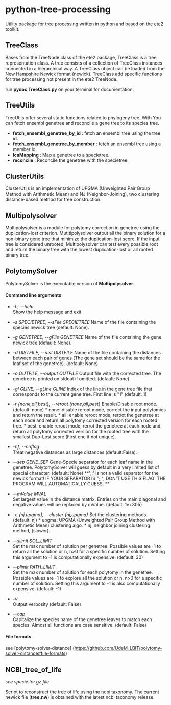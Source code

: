 python-tree-processing
=======================

Utility package for tree processing written in python and based on the [ete2](https://pythonhosted.org/ete2/index.html) toolkit.


## TreeClass

Bases from the TreeNode class of the ete2 package, TreeClass is a tree representation class. A tree consists of a collection of TreeClass instances connected in a hierarchical way. A TreeClass object can be loaded from the New Hampshire Newick format (newick).
TreeClass add specific functions for tree processing not present in the ete2 TreeNode.

run **pydoc TreeClass.py** on your terminal for documentation.

## TreeUtils 

TreeUtils offer several static functions related to phylogeny tree. With You can fetch ensembl genetree and reconcile a gene tree to its species tree.


+ **fetch_ensembl_genetree_by_id** : fetch an ensembl tree using the tree id.
+ **fetch_ensembl_genetree_by_member** : fetch an ensembl tree using a member id.
+ **lcaMapping** : Map a genetree to a specietree.
+ **reconcile** : Reconcile the genetree with the specietree

## ClusterUtils 

ClusterUtils is an implementation of UPGMA (Unweighted Pair Group Method with Arithmetic Mean) and NJ (Neighbor-Joining), two clustering distance-based method for tree construction.


## Multipolysolver

Multipolysolver is a module for polytomy correction in genetree using the duplication-lost criterion. Mutltipolysolver output all the binary solution for a non-binary gene tree that minimize the duplication-lost score. If the input tree is considered unrooted, Multipolysolver can test every possible root and return the binary tree with the lowest duplication-lost or all rooted binary tree.


## PolytomySolver

PolytomySolver is the executable version of **Multipolysolver**.

#### Command line arguments

+  *-h, --help*            
        Show the help message and exit

+  *-s SPECIETREE, --sFile SPECIETREE*
        Name of the file containing the species newick tree (default: None).

+  *-g GENETREE, --gFile GENETREE*
        Name of the file containing the gene newick tree (default: None).

+  *-d DISTFILE, --dist DISTFILE*
        Name of the file containing the distances between each pair of genes (The gene set should be the same for the leaf set of the genetree). (default: None)

+  *-o OUTFILE, --output OUTFILE*
        Output file with the corrected tree. The genetree is printed on stdout if omitted. (default: None)

+  *-gl GLINE, --gLine GLINE*
        Index of the line in the gene tree file that corresponds to the current gene tree. First line is "1" (default: 1)

+  *-r {none,all,best}, --reroot {none,all,best}*
        Enable/Disable root mode. (default: none)
          	* none: disable reroot mode, correct the input polytomies and return the result.
          	* all: enable reroot mode, reroot the genetree at each node and return all polytomy corrected version for each rooted tree.
          	* best: enable reroot mode, rerrot the genetree at each node and return all polytomy corrected version for the rooted tree with the smallest Dup-Lost score (First one if not unique).
                        
+  *-nf, --nnflag*         
        Treat negative distances as large distances (default:False).

+  *--sep GENE_SEP*
        Gene-Specie separator for each leaf name in the genetree. PolytomySolver will guess by default in a very limited list of special character. (default: None) 
        **';;' is not a valid separator for the newick format! IF YOUR SEPARATOR IS ";;", DON'T USE THIS FLAG. THE PROGRAM WILL AUTOMATICALLY GUESS. ** 

+  *--mValue MVAL*        
        Set largest value in the distance matrix. Entries on the main diagonal and negative values will be replaced by mValue. (default: 1e+305)

+  *-c {nj,upgma}, --cluster {nj,upgma}*
        Set the clustering methods. (default: nj) 
            * upgma: UPGMA (Unweighted Pair Group Method with Arithmetic Mean) clustering algo.
            * nj: neighbor joining clustering method, (slower).


+  *--slimit SOL_LIMIT*    
        Set the max number of solution per genetree. Possible values are -1 to return all the solution or n, n>0 for a specific number of solution. Setting this argument to -1 is computationally expensive. (default: 30)

+  *--plimit PATH_LIMIT*   
        Set the max number of solution for each polytomy in the genetree. Possible values are -1 to explore all the solution or n, n>0 for a specific number of  solution. Setting this argument to -1 is also computationally expensive. (default: -1)

+  *-v*                    
        Output verbosity (default: False)

+  *--cap*                 
        Capitalize the species name of the genetree leaves to  match each species. Almost all functions are case sensitive. (default: False)

#### File formats
  see [polytomy-solver-distance] (https://github.com/UdeM-LBIT/polytomy-solver-distance#file-formats)


## NCBI_tree_of_life 

*see specie.tar.gz file*

Script to reconstruct the tree of life using the ncbi taxonomy. The current newick file (**tree.nw**) is obtained with the latest ncbi taxonomy release.
